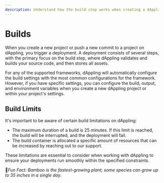 ```yaml
---
description: Understand how the build step works when creating a dAppling Deployment.
---
```


# Builds

When you create a new project or push a new commit to a project on dAppling, you trigger a deployment. A deployment consists of several steps, with the primary focus on the build step, where dAppling validates and builds your source code, and then stores all assets.

For any of the supported frameworks, dAppling will automatically configure the build settings with the most common configurations for the framework. However, if you have specific settings, you can configure the build, output, and environment variables when you create a new dAppling project or within your project's settings.

## Build Limits

It's important to be aware of certain build limitations on dAppling:

* The maximum duration of a build is 25 minutes. If this limit is reached, the build will be interrupted, and the deployment will fail.
* The build container is allocated a specific amount of resources that can be increased by reaching out to our support.

These limitations are essential to consider when working with dAppling to ensure your deployments run smoothly within the specified constraints.



:cactus:_Fun Fact: Bamboo is the fastest-growing plant; some species can grow up to 35 inches in a single day._
